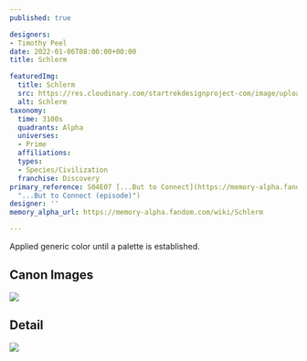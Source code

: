 ```yaml
---
published: true

designers:
- Timothy Peel
date: 2022-01-06T08:00:00+00:00
title: Schlerm

featuredImg:
  title: Schlerm
  src: https://res.cloudinary.com/startrekdesignproject-com/image/upload/v1641508114/Schlerm.png
  alt: Schlerm
taxonomy:
  time: 3100s
  quadrants: Alpha
  universes:
  - Prime
  affiliations:
  types:
  - Species/Civilization
  franchise: Discovery
primary_reference: S04E07 [...But to Connect](https://memory-alpha.fandom.com/wiki/...But_to_Connect_(episode)
  "...But to Connect (episode)")
designer: ''
memory_alpha_url: https://memory-alpha.fandom.com/wiki/Schlerm

---
```

Applied generic color until a palette is established.

## Canon Images

![](https://res.cloudinary.com/startrekdesignproject-com/image/upload/v1641508114/WhoaSet_DSC-4x7.jpg)

## Detail

![](https://res.cloudinary.com/startrekdesignproject-com/image/upload/v1641508115/Whoa2.jpg)